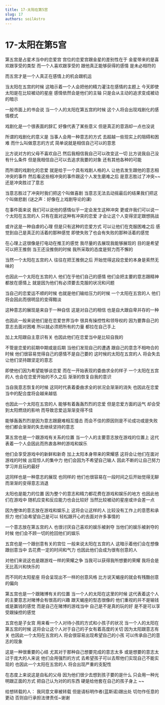 ```yaml
---
title: 17-太阳在第5宫
slug: 17
authors: soilAstro
---
```


# 17-太阳在第5宫
第五宫是占星术当中的恋爱宫
宫位的恋爱宫跟金星的差别性在于
金星带来的是喜欢跟享受的类型
而一个人喜欢跟享受的
跟他真正能够获得的感情
是未必相符的

而五宫才是一个人真正在感情上的机会跟机运

当太阳在五宫的时候
这暗示着一个人会把他的精力灌注在感情的主题上
今天即使太阳是在比较被动的星座
感情依然会是他们的主轴
只是会从主动的追求变成被动的暗示

一般市面上的书会说
当一个人的太阳在第五宫的时候
这个人将会出现戏剧化的感情模式

戏剧化是一个很表面的辞汇
好像代表了某些意义
但是真正的意涵却一点也没说

所谓的戏剧化的意义是
当事人会用一种意志的方式
去超越一些现实上的阻碍和困难
而什么叫做意志的方式
简单说就是相信自己可以的意思

比方说对方的父母不喜欢自己
然后我相信我自己可以改变这一切
比方说我自己没有什么条件
但是我相信自己可以去追求我要的对象
还有其他各种的可能

而所谓的戏剧化的恋爱
就是给于一个具有戏剧人格的人
让他去发生跟他的意志相冲突的事件
然后看这些相冲突的事件跟这个人发生磨难之后
是意志胜过了冲突~~还是冲突胜过了意志

当意志胜过了冲突时我们把这个叫做喜剧
当意志无法去动摇最后的结果我们把这个叫做悲剧
(谜之声：好像在上戏剧导论的课)

在事件面来说
我们可以说他的感情似乎一定会发生这种冲突
更或许我们可以说一个太阳在五宫的人
只有在面对这种有冲突的恋爱
才会让这个人变得坚定跟想挑战

或许这是一种自虐的心理
但是只有这种的恋爱方式
可以让他们在克服困难之后
感觉到自己是真正的活着的那种感觉
即使失败了也会有失败的那种活着的感觉

在心理上这很像是打电动在推王的感觉
我尽量的去展现我能够展现的
目的是希望可以把王推倒
当王还没推倒的时候
我所采取的态度是努力而不懈的

当然一个太阳在五宫的人
往往在把王推倒之后
开始觉得这段恋爱的本身是索然无味的

也因此一个太阳在五宫的人
他们在乎他们自己的感情
他们会把主要的意志跟精神都放在感情上
就是因为他们有必须要去克服的状况和问题

当自己的恋爱运不顺的时候
也就是他们输给压力的时候
一个太阳在五宫的人
他们将会因此而很明显的变得黯淡

这种意志的展现是来自于一种自信
这是对自己的相信
也是自大跟自卑并存的一种

也因此一般来说他们是在恋爱世界当中
很具有操控性和领导权的
因为要靠自己的意志去面对困难
所以就必须把所有的力量
都拉在自己手上

加上太阳跟自主意识有关
也因此他们在恋爱当中是比较自我的

不管是恋爱的前期中期或是后期
当他们发现自己的遭遇
跟自己的意念不相吻合的时候
他们很容易觉得自己的感情不是自己要的
这时候的太阳在五宫的人
将会失去让他们坚持跟坚定的意志

即使他们因为希望能够谈恋爱
而在一开始表现的委曲求全的样子
一个太阳在五宫的人
也会在恋爱开始的不久之后
渐渐的恢复自我的意识

当自我意志恢复的时候
这同时代表着委曲求全的状况会渐渐的消失
也因此在恋爱当中的配合度将会越来越低

也因此一个太阳在五宫的人
能够有着轰轰烈烈的恋爱
但是恋爱方面的运气
却会受到太阳燃烧的影响
而导致恋爱运渐渐变得不佳

能够轰轰烈烈是因为意志跟磨难相互撞击
而会不佳的原因则是不论成功或是失败
他们都会渐渐的失去继续坚持的意志

第五宫也是一个跟游戏有关系的位置
当一个人的主要意志放在游戏的位置上
这代表着一个人会因此而热衷各种的游戏和娱乐

他们会享受游戏中的新鲜和新奇
加上太阳本身带来的荣耀感
这将会让他们在面对游戏的时候
出现惊人的集中力
他们会因为不希望自己输人
因此不断的让自己努力学习并且玩的最好

这同样也是一种意志的展现
也同样的
他们也很容易在一段时间之后开始觉得无聊
而渐渐的变得意志消退

太阳也是能力的位置
因为整个的意志和精力都花费在游戏和娱乐的地方
也因此他们在游戏中
随机应变和反应能力也会比较好
当然比较被动的星座或许会差一点

因为整体的意志放在游戏和娱乐上
这将会让这样的人
比较没有工作上的意愿和承担力
他们会希望自己是可以
轻松跟开心的去面对许多事情的

一个意志放在第五宫的人
也很讨厌自己喜欢的娱乐被剥夺
当他们的娱乐被剥夺的时候
他们会不顾一切的抢回他们的娱乐

五宫也是一个跟创意有关的宫位
一般来说太阳在五宫的人
这暗示着他们会在想像跟创意当中
去花费一定的时间和气力
也因此他们会成为很有创意的人

对他们来说这也是跟游戏一样的荣耀之争
当我可以获得我所想要的荣耀
我将会是无比高兴和快乐的

而不同的太阳星座
将会呈现出不一样的创意风格
比方说天蝎座的就会有残酷创意的偏向

第五宫也是一个跟赌博有关的位置
当一个人的太阳在这里的时候
这代表着这个人的主要意志对赌博会有很高的兴趣
跟天蝎座的型态很像的
他们重视的并不是输钱或是赢钱的感觉
而是自己在赌博的游戏当中
自己是不是真的玩的好
是不是可以享受跟操控的感觉

五宫也是子女宫
用来看一个人对待小孩的方式和小孩子的状况
当一个人的太阳在第五宫的时候
这将会让这个人对于自己的子女有着高度的关切
因为太阳跟意志有关
也因此一个太阳在五宫的人
将会很容易出现希望自己的小孩
可以传承自己的意志的现象

这是一种很重要的心结
尤其对于那种自己想要完成的意志太多
或是想要的意志太过于庞大的人来说
他们会用强烈的方式
去希望孩子可以去帮他们实现自己不能实现的
也因此一个太阳在五宫的人
将会出现严重的支配性

在态度上来说这是自私的父母
因为他们很少去想到孩子要的是什么
只会用一种光明跟正面的方式
把自己认为对的的东西
硬是给他套在自己的孩子身上
~~

给想转载的人：
我同意文章被转载
但是请标明作者(蓝斯诺)跟出处
切勿作任意的更动
否则自行承担法律责任~谢谢

 
  
